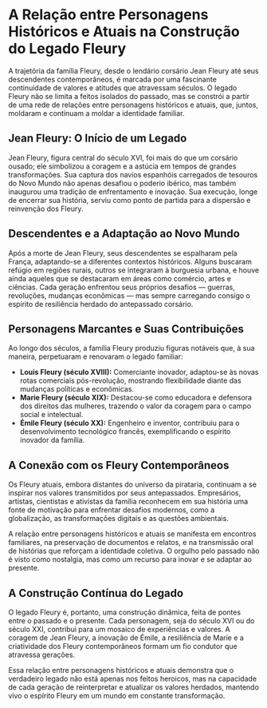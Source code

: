 # A Relação entre Personagens Históricos e Atuais na Construção do Legado Fleury

A trajetória da família Fleury, desde o lendário corsário Jean Fleury até seus descendentes contemporâneos, é marcada por uma fascinante continuidade de valores e atitudes que atravessam séculos. O legado Fleury não se limita a feitos isolados do passado, mas se constrói a partir de uma rede de relações entre personagens históricos e atuais, que, juntos, moldaram e continuam a moldar a identidade familiar.

## Jean Fleury: O Início de um Legado

Jean Fleury, figura central do século XVI, foi mais do que um corsário ousado; ele simbolizou a coragem e a astúcia em tempos de grandes transformações. Sua captura dos navios espanhóis carregados de tesouros do Novo Mundo não apenas desafiou o poderio ibérico, mas também inaugurou uma tradição de enfrentamento e inovação. Sua execução, longe de encerrar sua história, serviu como ponto de partida para a dispersão e reinvenção dos Fleury.

## Descendentes e a Adaptação ao Novo Mundo

Após a morte de Jean Fleury, seus descendentes se espalharam pela França, adaptando-se a diferentes contextos históricos. Alguns buscaram refúgio em regiões rurais, outros se integraram à burguesia urbana, e houve ainda aqueles que se destacaram em áreas como comércio, artes e ciências. Cada geração enfrentou seus próprios desafios — guerras, revoluções, mudanças econômicas — mas sempre carregando consigo o espírito de resiliência herdado do antepassado corsário.

## Personagens Marcantes e Suas Contribuições

Ao longo dos séculos, a família Fleury produziu figuras notáveis que, à sua maneira, perpetuaram e renovaram o legado familiar:

- **Louis Fleury (século XVIII):** Comerciante inovador, adaptou-se às novas rotas comerciais pós-revolução, mostrando flexibilidade diante das mudanças políticas e econômicas.
- **Marie Fleury (século XIX):** Destacou-se como educadora e defensora dos direitos das mulheres, trazendo o valor da coragem para o campo social e intelectual.
- **Émile Fleury (século XX):** Engenheiro e inventor, contribuiu para o desenvolvimento tecnológico francês, exemplificando o espírito inovador da família.

## A Conexão com os Fleury Contemporâneos

Os Fleury atuais, embora distantes do universo da pirataria, continuam a se inspirar nos valores transmitidos por seus antepassados. Empresários, artistas, cientistas e ativistas da família reconhecem em sua história uma fonte de motivação para enfrentar desafios modernos, como a globalização, as transformações digitais e as questões ambientais.

A relação entre personagens históricos e atuais se manifesta em encontros familiares, na preservação de documentos e relatos, e na transmissão oral de histórias que reforçam a identidade coletiva. O orgulho pelo passado não é visto como nostalgia, mas como um recurso para inovar e se adaptar ao presente.

## A Construção Contínua do Legado

O legado Fleury é, portanto, uma construção dinâmica, feita de pontes entre o passado e o presente. Cada personagem, seja do século XVI ou do século XXI, contribui para um mosaico de experiências e valores. A coragem de Jean Fleury, a inovação de Émile, a resiliência de Marie e a criatividade dos Fleury contemporâneos formam um fio condutor que atravessa gerações.

Essa relação entre personagens históricos e atuais demonstra que o verdadeiro legado não está apenas nos feitos heroicos, mas na capacidade de cada geração de reinterpretar e atualizar os valores herdados, mantendo vivo o espírito Fleury em um mundo em constante transformação.